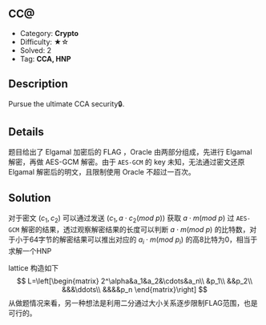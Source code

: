 ## CC@

+ Category: **Crypto**
+ Difficulty: ★☆
+ Solved: 2
+ Tag: **CCA, HNP**

## Description

Pursue the ultimate CCA security🔒.

## Details

题目给出了 Elgamal 加密后的 FLAG ，Oracle 由两部分组成，先进行 Elgamal 解密，再做 AES-GCM 解密。由于 `AES-GCM` 的 key 未知，无法通过密文还原 Elgamal 解密后的明文，且限制使用 Oracle 不超过一百次。

## Solution

对于密文 $(c_1,c_2)$ 可以通过发送 $(c_1,a\cdot c_2(mod\ p))$ 获取 $a\cdot m(mod\ p)$ 过 `AES-GCM` 解密的结果，透过观察解密结果的长度可以判断 $a\cdot m(mod\ p)$ 的比特数，对于小于64字节的解密结果可以推出对应的 $a_i\cdot m(mod\ p_i)$ 的高8比特为0，相当于求解一个HNP

lattice 构造如下
$$
L=\left[\begin{matrix}
2^\alpha&a_1&a_2&\cdots&a_n\\
&p_1\\
&&p_2\\
&&&\ddots\\
&&&&p_n
\end{matrix}\right]
$$
从做题情况来看，另一种想法是利用二分通过大小关系逐步限制FLAG范围，也是可行的。

